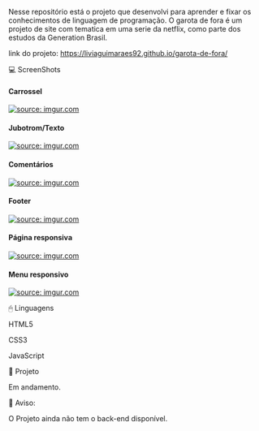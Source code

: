 Nesse repositório está o projeto que desenvolvi para aprender e fixar os conhecimentos de linguagem de programação. O garota de fora é um projeto de site com tematica em uma serie da netflix, como parte dos estudos da Generation Brasil.

link do projeto: https://liviaguimaraes92.github.io/garota-de-fora/

💻 ScreenShots

<h4>Carrossel</h4>
<a href="https://imgur.com/yz0wr3o"><img src="https://i.imgur.com/yz0wr3o.png" title="source: imgur.com" /></a>
<p>
<p>

<h4>Jubotrom/Texto</h4>
<a href="https://imgur.com/ErnNg30"><img src="https://i.imgur.com/ErnNg30.png" title="source: imgur.com" /></a>
<p>
<p>

<h4>Comentários</h4>
<a href="https://imgur.com/XgytP1A"><img src="https://i.imgur.com/XgytP1A.png" title="source: imgur.com" /></a>
<p>
<p>

<h4>Footer</h4>
<a href="https://imgur.com/x8Z4NH8"><img src="https://i.imgur.com/x8Z4NH8.png" title="source: imgur.com" /></a>
<p>
<p>

<h4>Página responsiva</h4>
<a href="https://imgur.com/W2DFAlr"><img src="https://i.imgur.com/W2DFAlr.png" title="source: imgur.com" /></a>
<p>
<p>

<h4>Menu responsivo</h4>
<a href="https://imgur.com/EIRrLE3"><img src="https://i.imgur.com/EIRrLE3.png" title="source: imgur.com" /></a>
<p>
<p>

🖱 Linguagens

HTML5
<p>
CSS3
<p>
JavaScript

🎨 Projeto

Em andamento.

📩 Aviso:

O Projeto ainda não tem o back-end disponível.
